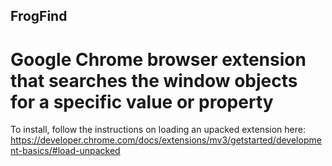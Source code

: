 ## FrogFind

# Google Chrome browser extension that searches the window objects for a specific value or property

To install, follow the instructions on loading an upacked extension here: https://developer.chrome.com/docs/extensions/mv3/getstarted/development-basics/#load-unpacked


